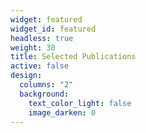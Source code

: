 ```yaml
---
widget: featured
widget_id: featured
headless: true
weight: 30
title: Selected Publications
active: false
design:
  columns: "2"
  background:
    text_color_light: false
    image_darken: 0
---
```

